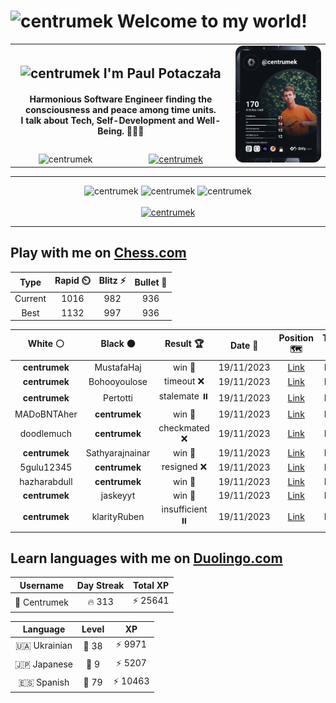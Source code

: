 <h1>
  <img
    src="https://emojis.slackmojis.com/emojis/images/1531849430/4246/blob-sunglasses.gif"
    width="30"
    alt="centrumek"
  />
  Welcome to my world!
</h1>

<table>
  <tbody>
    <tr>
      <td align="center" width="70%" colspan="2">
        <h2>
          <img
            src="https://raw.githubusercontent.com/MartinHeinz/MartinHeinz/master/wave.gif"
            width="30px"
            alt="centrumek"
          />
          I'm Paul Potaczała
        </h2>
        <h4>
          Harmonious Software Engineer finding the consciousness and peace among time units.
          <br/>
          I talk about Tech, Self-Development and Well-Being. 🌿🧘🚀
        </h4>
      </td>
      <td width="30%" rowspan="2">
        <a href="https://app.daily.dev/centrumek">
          <img
            src="./devcard.svg"
            alt="centrumek"
          />
        </a>
      </td>
    </tr>
    <tr align="center">
      <td>
        <img
          src="https://komarev.com/ghpvc/?username=centrumek&label=visitors&color=0e75b6&style=flat"
          alt="centrumek"
        >
      </td>
      <td>
        <a href="https://stackoverflow.com/users/14496012/centrumek">
          <img
            src="https://stackoverflow.com/users/flair/14496012.png?theme=dark"
            alt="centrumek"
          >
        </a>
      </td>
    </tr>
  </tbody>
</table>

---
<div align="center">
  <img 
    src="https://github-readme-stats.vercel.app/api?username=centrumek&show_icons=true&count_private=true&theme=dark&hide_border=true&hide=issues,contribs&bg_color=00000000"
    alt="centrumek"
  />
  <img
    src="https://github-readme-stats.vercel.app/api/top-langs/?username=centrumek&layout=compact&hide_border=true&theme=dark&bg_color=00000000&langs_count=6&exclude_repo=air-statistic-app"
    alt="centrumek"
  />
  <img 
    src="https://github-readme-streak-stats.herokuapp.com?user=centrumek&theme=dark&hide_border=true&background=FFFFFF00"
    alt="centrumek"
  />
  <br/>
  <br/>
  <a href="https://www.buymeacoffee.com/centrumek">
    <img
      src="https://cdn.buymeacoffee.com/buttons/v2/default-orange.png"
      height="50"
      width="210"
      alt="centrumek"
    />
  </a>
</div>

---

## Play with me on [Chess.com](https://www.chess.com/member/centrumek)

<div align="center">
<!--START_SECTION:chessStats-->
<!-- Automatically generated with https://github.com/Balastrong/chess-stats-action -->

| Type | Rapid ⏲️ | Blitz ⚡ | Bullet 🔫 |
|:---:|:---:|:---:|:---:|
| Current | 1016 | 982 | 936 |
| Best | 1132 | 997 | 936 |

| White ⚪ | Black ⚫ | Result 🏆 | Date 📅 | Position 🗺️ | Type 🕕 |
|:---:|:---:|:---:|:---:|:---:|:---:|
| **centrumek** | MustafaHaj | win 🥇 | 19/11/2023 | <a href="http://www.ee.unb.ca/cgi-bin/tervo/fen.pl?select=3R4/R4k1p/6p1/3K2Pr/8/8/8/8 b - -">Link</a> | Blitz |
| **centrumek** | Bohooyoulose | timeout ❌ | 19/11/2023 | <a href="http://www.ee.unb.ca/cgi-bin/tervo/fen.pl?select=8/7p/6pk/5p2/4PP2/3q1K2/8/8 w - -">Link</a> | Blitz |
| **centrumek** | Pertotti | stalemate ⏸️ | 19/11/2023 | <a href="http://www.ee.unb.ca/cgi-bin/tervo/fen.pl?select=8/8/8/8/8/6kp/6p1/6K1 w - -">Link</a> | Blitz |
| MADoBNTAher | **centrumek** | win 🥇 | 19/11/2023 | <a href="http://www.ee.unb.ca/cgi-bin/tervo/fen.pl?select=r6k/pbp5/7B/1Bp4r/8/6RP/P1P3P1/6K1 w - -">Link</a> | Blitz |
| doodlemuch | **centrumek** | checkmated ❌ | 19/11/2023 | <a href="http://www.ee.unb.ca/cgi-bin/tervo/fen.pl?select=2r5/p2R3p/8/6p1/1p2Pb2/1NP1kP2/PP4PP/4RK2 b - -">Link</a> | Blitz |
| **centrumek** | Sathyarajnainar | win 🥇 | 19/11/2023 | <a href="http://www.ee.unb.ca/cgi-bin/tervo/fen.pl?select=4R1k1/8/6KP/8/8/8/8/8 b - -">Link</a> | Blitz |
| 5gulu12345 | **centrumek** | resigned ❌ | 19/11/2023 | <a href="http://www.ee.unb.ca/cgi-bin/tervo/fen.pl?select=3r2r1/p7/1p2N3/6k1/3p3p/P6P/1PP3PB/2KR1R2 b - -">Link</a> | Blitz |
| hazharabdull | **centrumek** | win 🥇 | 19/11/2023 | <a href="http://www.ee.unb.ca/cgi-bin/tervo/fen.pl?select=6k1/8/5p1b/1p4p1/1BpPp3/2P1P3/r5q1/4Q1K1 w - -">Link</a> | Blitz |
| **centrumek** | jaskeyyt | win 🥇 | 19/11/2023 | <a href="http://www.ee.unb.ca/cgi-bin/tervo/fen.pl?select=1Rb3r1/2p5/2P1p2k/2P1Pp1p/4pP1P/4P1P1/5K2/8 b - -">Link</a> | Blitz |
| **centrumek** | klarityRuben | insufficient ⏸️ | 19/11/2023 | <a href="http://www.ee.unb.ca/cgi-bin/tervo/fen.pl?select=8/8/3N4/3n4/3k4/8/2K5/8 b - -">Link</a> | Blitz |

<!--END_SECTION:chessStats-->
</div>

## Learn languages with me on [Duolingo.com](https://www.duolingo.com/profile/Centrumek)

<div align="center">
<!--START_SECTION:duolingoStats-->
<!-- Automatically generated with https://github.com/centrumek/duolingo-readme-stats-->

| Username | Day Streak | Total XP |
|:---:|:---:|:---:|
| 👤 Centrumek | 🔥 313 | ⚡ 25641 |

| Language | Level | XP |
|:---:|:---:|:---:|
| 🇺🇦 Ukrainian | 👑 38 | ⚡ 9971 |
| 🇯🇵 Japanese | 👑 9 | ⚡ 5207 |
| 🇪🇸 Spanish | 👑 79 | ⚡ 10463 |

<!--END_SECTION:duolingoStats-->
</div>
<!--
**centrumek/centrumek** is a ✨ _special_ ✨ repository because its `README.md` (this file) appears on your GitHub profile.

Here are some ideas to get you started:

- 🔭 I’m currently working on ...
- 🌱 I’m currently learning ...
- 👯 I’m looking to collaborate on ...
- 🤔 I’m looking for help with ...
- 💬 Ask me about ...
- 📫 How to reach me: ...
- 😄 Pronouns: ...
- ⚡ Fun fact: ...
-->
